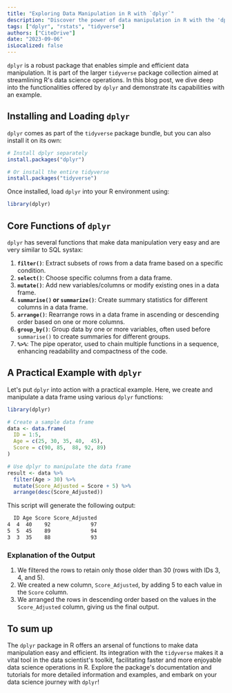 ```yaml
---
title: "Exploring Data Manipulation in R with `dplyr`"
description: "Discover the power of data manipulation in R with the 'dplyr' package, a vital part of the 'tidyverse' collection. Learn through a hands-on example how to use core functions like 'filter()', 'select()', and 'mutate()' to streamline your data science projects. From installation to practical application, this guide covers everything you need to get started with 'dplyr' in R."
tags: ["dplyr", "rstats", "tidyverse"]
authors: ["CiteDrive"]
date: "2023-09-06"
isLocalized: false
---
```


`dplyr` is a robust package that enables simple and efficient data manipulation. It is part of the larger `tidyverse` package collection aimed at streamlining R's data science operations. In this blog post, we dive deep into the functionalities offered by `dplyr` and demonstrate its capabilities with an example.

## Installing and Loading `dplyr`

`dplyr` comes as part of the `tidyverse` package bundle, but you can also install it on its own:

```r
# Install dplyr separately
install.packages("dplyr")

# Or install the entire tidyverse
install.packages("tidyverse")
```

Once installed, load `dplyr` into your R environment using:

```r
library(dplyr)
```

## Core Functions of `dplyr`

`dplyr` has several functions that make data manipulation very easy and are very similar to SQL systax:

1. **`filter()`**: Extract subsets of rows from a data frame based on a specific condition.
2. **`select()`**: Choose specific columns from a data frame.
3. **`mutate()`**: Add new variables/columns or modify existing ones in a data frame.
4. **`summarise()` or `summarize()`**: Create summary statistics for different columns in a data frame.
5. **`arrange()`**: Rearrange rows in a data frame in ascending or descending order based on one or more columns.
6. **`group_by()`**: Group data by one or more variables, often used before `summarise()` to create summaries for different groups.
7. **`%>%`**: The pipe operator, used to chain multiple functions in a sequence, enhancing readability and compactness of the code.

## A Practical Example with `dplyr`

Let's put `dplyr` into action with a practical example. Here, we create and manipulate a data frame using various `dplyr` functions:

```r
library(dplyr)

# Create a sample data frame
data <- data.frame(
  ID = 1:5,
  Age = c(25, 30, 35, 40,  45),
  Score = c(90, 85,  88, 92, 89)
)

# Use dplyr to manipulate the data frame
result <- data %>%
  filter(Age > 30) %>%
  mutate(Score_Adjusted = Score + 5) %>%
  arrange(desc(Score_Adjusted))

```

This script will generate the following output:

```bash
  ID Age Score Score_Adjusted
4  4  40    92             97
5  5  45    89             94
3  3  35    88             93

```
### Explanation of the Output

1. We filtered the rows to retain only those older than 30 (rows with IDs 3, 4, and 5).
2. We created a new column, `Score_Adjusted`, by adding 5 to each value in the `Score` column.
3. We arranged the rows in descending order based on the values in the `Score_Adjusted` column, giving us the final output.

## To sum up

The `dplyr` package in R offers an arsenal of functions to make data manipulation easy and efficient. Its integration with the `tidyverse` makes it a vital tool in the data scientist's toolkit, facilitating faster and more enjoyable data science operations in R. Explore the package's documentation and tutorials for more detailed information and examples, and embark on your data science journey with `dplyr`!